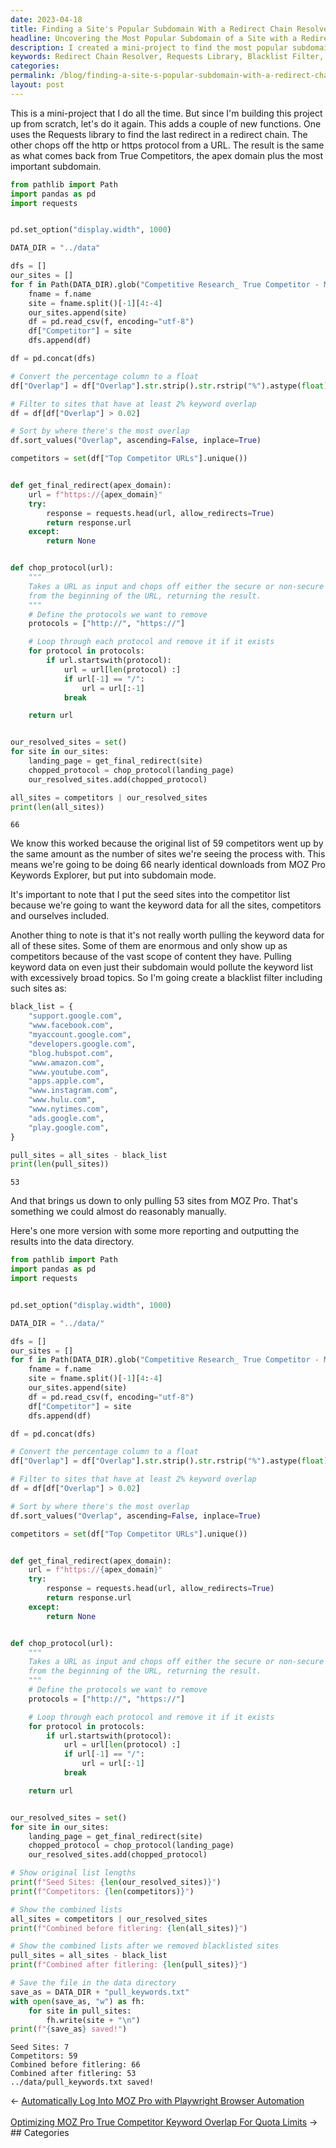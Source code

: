 ```yaml
---
date: 2023-04-18
title: Finding a Site's Popular Subdomain With a Redirect Chain Resolver
headline: Uncovering the Most Popular Subdomain of a Site with a Redirect Chain Resolver
description: I created a mini-project to find the most popular subdomain of a site using a redirect chain resolver, Requests library, and a blacklist filter. After excluding certain sites, I was able to pull data from 53 sites. Read my blog post to find out how I did it!
keywords: Redirect Chain Resolver, Requests Library, Blacklist Filter, Mini-Project, Subdomain, Popular, URL, Protocol
categories: 
permalink: /blog/finding-a-site-s-popular-subdomain-with-a-redirect-chain-resolver/
layout: post
---
```



This is a mini-project that I do all the time. But since I'm building this
project up from scratch, let's do it again. This adds a couple of new
functions. One uses the Requests library to find the last redirect in a
redirect chain. The other chops off the http or https protocol from a URL. The
result is the same as what comes back from True Competitors, the apex domain
plus the most important subdomain.

```python
from pathlib import Path
import pandas as pd
import requests


pd.set_option("display.width", 1000)

DATA_DIR = "../data"

dfs = []
our_sites = []
for f in Path(DATA_DIR).glob("Competitive Research_ True Competitor - Moz Pro*.csv"):
    fname = f.name
    site = fname.split()[-1][4:-4]
    our_sites.append(site)
    df = pd.read_csv(f, encoding="utf-8")
    df["Competitor"] = site
    dfs.append(df)

df = pd.concat(dfs)

# Convert the percentage column to a float
df["Overlap"] = df["Overlap"].str.strip().str.rstrip("%").astype(float) / 100

# Filter to sites that have at least 2% keyword overlap
df = df[df["Overlap"] > 0.02]

# Sort by where there's the most overlap
df.sort_values("Overlap", ascending=False, inplace=True)

competitors = set(df["Top Competitor URLs"].unique())


def get_final_redirect(apex_domain):
    url = f"https://{apex_domain}"
    try:
        response = requests.head(url, allow_redirects=True)
        return response.url
    except:
        return None


def chop_protocol(url):
    """
    Takes a URL as input and chops off either the secure or non-secure protocol
    from the beginning of the URL, returning the result.
    """
    # Define the protocols we want to remove
    protocols = ["http://", "https://"]

    # Loop through each protocol and remove it if it exists
    for protocol in protocols:
        if url.startswith(protocol):
            url = url[len(protocol) :]
            if url[-1] == "/":
                url = url[:-1]
            break

    return url


our_resolved_sites = set()
for site in our_sites:
    landing_page = get_final_redirect(site)
    chopped_protocol = chop_protocol(landing_page)
    our_resolved_sites.add(chopped_protocol)

all_sites = competitors | our_resolved_sites
print(len(all_sites))
```

    66

We know this worked because the original list of 59 competitors went up by the
same amount as the number of sites we're seeing the process with. This means
we're going to be doing 66 nearly identical downloads from MOZ Pro Keywords
Explorer, but put into subdomain mode.

It's important to note that I put the seed sites into the competitor list
because we're going to want the keyword data for all the sites, competitors and
ourselves included.

Another thing to note is that it's not really worth pulling the keyword data
for all of these sites. Some of them are enormous and only show up as
competitors because of the vast scope of content they have. Pulling keyword
data on even just their subdomain would pollute the keyword list with
excessively broad topics. So I'm going create a blacklist filter including such
sites as:

```python
black_list = {
    "support.google.com",
    "www.facebook.com",
    "myaccount.google.com",
    "developers.google.com",
    "blog.hubspot.com",
    "www.amazon.com",
    "www.youtube.com",
    "apps.apple.com",
    "www.instagram.com",
    "www.hulu.com",
    "www.nytimes.com",
    "ads.google.com",
    "play.google.com",
}

pull_sites = all_sites - black_list
print(len(pull_sites))
```

    53

And that brings us down to only pulling 53 sites from MOZ Pro. That's something
we could almost do reasonably manually.

Here's one more version with some more reporting and outputting the results
into the data directory.

```python
from pathlib import Path
import pandas as pd
import requests


pd.set_option("display.width", 1000)

DATA_DIR = "../data/"

dfs = []
our_sites = []
for f in Path(DATA_DIR).glob("Competitive Research_ True Competitor - Moz Pro*.csv"):
    fname = f.name
    site = fname.split()[-1][4:-4]
    our_sites.append(site)
    df = pd.read_csv(f, encoding="utf-8")
    df["Competitor"] = site
    dfs.append(df)

df = pd.concat(dfs)

# Convert the percentage column to a float
df["Overlap"] = df["Overlap"].str.strip().str.rstrip("%").astype(float) / 100

# Filter to sites that have at least 2% keyword overlap
df = df[df["Overlap"] > 0.02]

# Sort by where there's the most overlap
df.sort_values("Overlap", ascending=False, inplace=True)

competitors = set(df["Top Competitor URLs"].unique())


def get_final_redirect(apex_domain):
    url = f"https://{apex_domain}"
    try:
        response = requests.head(url, allow_redirects=True)
        return response.url
    except:
        return None


def chop_protocol(url):
    """
    Takes a URL as input and chops off either the secure or non-secure protocol
    from the beginning of the URL, returning the result.
    """
    # Define the protocols we want to remove
    protocols = ["http://", "https://"]

    # Loop through each protocol and remove it if it exists
    for protocol in protocols:
        if url.startswith(protocol):
            url = url[len(protocol) :]
            if url[-1] == "/":
                url = url[:-1]
            break

    return url


our_resolved_sites = set()
for site in our_sites:
    landing_page = get_final_redirect(site)
    chopped_protocol = chop_protocol(landing_page)
    our_resolved_sites.add(chopped_protocol)

# Show original list lengths
print(f"Seed Sites: {len(our_resolved_sites)}")
print(f"Competitors: {len(competitors)}")

# Show the combined lists
all_sites = competitors | our_resolved_sites
print(f"Combined before fitlering: {len(all_sites)}")

# Show the combined lists after we removed blacklisted sites
pull_sites = all_sites - black_list
print(f"Combined after fitlering: {len(pull_sites)}")

# Save the file in the data directory
save_as = DATA_DIR + "pull_keywords.txt"
with open(save_as, "w") as fh:
    for site in pull_sites:
        fh.write(site + "\n")
print(f"{save_as} saved!")
```

    Seed Sites: 7
    Competitors: 59
    Combined before fitlering: 66
    Combined after fitlering: 53
    ../data/pull_keywords.txt saved!

<div class="post-nav"><div class="post-nav-prev"><span class="arrow">&larr;&nbsp;</span><a href="/blog/automatically-log-into-moz-pro-with-playwright-browser-automation">Automatically Log Into MOZ Pro with Playwright Browser Automation</a></div> &nbsp; <div class="post-nav-next"><a href="/blog/optimizing-moz-pro-true-competitor-keyword-overlap-for-quota-limits">Optimizing MOZ Pro True Competitor Keyword Overlap For Quota Limits</a><span class="arrow">&nbsp;&rarr;</span></div></div>
## Categories

<ul></ul>